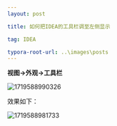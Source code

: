 ```yaml
---
layout: post

title: 如何把IDEA的工具栏调至左侧显示

tag: IDEA

typora-root-url: ..\images\posts
---
```


**视图→外观→工具栏**

![1719588990326](/IDEA/如何把IDEA的工具栏调至左侧显示/1719588990326.jpg)

效果如下：

![1719588981733](/IDEA/如何把IDEA的工具栏调至左侧显示/1719588981733.jpg)
